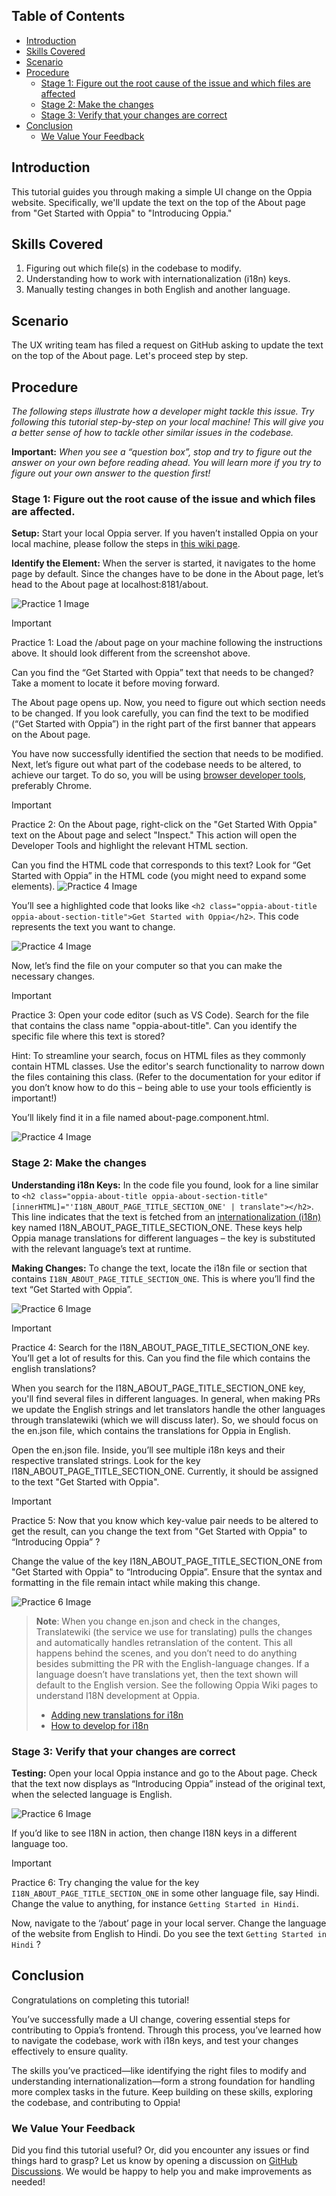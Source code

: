 ## Table of Contents
- [Introduction](#introduction)
- [Skills Covered](#skills-covered)
- [Scenario](#scenario)
- [Procedure](#procedure)
  - [Stage 1: Figure out the root cause of the issue and which files are affected](#stage-1-figure-out-the-root-cause-of-the-issue-and-which-files-are-affected)
  - [Stage 2: Make the changes](#stage-2-make-the-changes)
  - [Stage 3: Verify that your changes are correct](#stage-3-verify-that-your-changes-are-correct)
- [Conclusion](#conclusion)
  - [We Value Your Feedback](#we-value-your-feedback)

## Introduction

This tutorial guides you through making a simple UI change on the Oppia website. Specifically, we'll update the text on the top of the About page from "Get Started with Oppia" to "Introducing Oppia."

## Skills Covered

1. Figuring out which file(s) in the codebase to modify.
2. Understanding how to work with internationalization (i18n) keys.
3. Manually testing changes in both English and another language.

## Scenario

The UX writing team has filed a request on GitHub asking to update the text on the top of the About page. Let's proceed step by step.

## Procedure

*The following steps illustrate how a developer might tackle this issue. Try following this tutorial step-by-step on your local machine! This will give you a better sense of how to tackle other similar issues in the codebase.*

**Important:**
*When you see a “question box”, stop and try to figure out the answer on your own before reading ahead. You will learn more if you try to figure out your own answer to the question first!*

### Stage 1: Figure out the root cause of the issue and which files are affected.

**Setup:**
Start your local Oppia server. If you haven’t installed Oppia on your local machine, please follow the steps in [this wiki page](https://github.com/oppia/oppia/wiki/Installing-Oppia).

**Identify the Element:**
When the server is started, it navigates to the home page by default. Since the changes have to be done in the About page, let’s head to the About page at localhost:8181/about.

<img src="images/tutorial-1/HomePage.png" alt="Practice 1 Image">

> [!IMPORTANT]
> Practice 1:
> Load the /about page on your machine following the instructions above. It should look different from the screenshot above.
>
> Can you find the “Get Started with Oppia” text that needs to be changed? Take a moment to locate it before moving forward.

The About page opens up. Now, you need to figure out which section needs to be changed. If you look carefully, you can find the text to be modified (“Get Started with Oppia”) in the right part of the first banner that appears on the About page. 


You have now successfully identified the section that needs to be modified. Next, let’s figure out what part of the codebase needs to be altered, to achieve our target. To do so, you will be using [browser developer tools](https://developer.mozilla.org/en-US/docs/Learn/Common_questions/Tools_and_setup/What_are_browser_developer_tools), preferably Chrome.

> [!IMPORTANT]
> Practice 2:
> On the About page, right-click on the "Get Started With Oppia" text on the About page and select "Inspect." This action will open the Developer Tools and highlight the relevant HTML section.
>
> Can you find the HTML code that corresponds to this text? Look for “Get Started with Oppia” in the HTML code (you might need to expand some elements).
> <img src="images/tutorial-1/devConsole.png" alt="Practice 4 Image">

You’ll see a highlighted code that looks like `<h2 class="oppia-about-title oppia-about-section-title">Get Started with Oppia</h2>`. This code represents the text you want to change.

<img src="images/tutorial-1/devConsoleCropped.png" alt="Practice 4 Image">

Now, let’s find the file on your computer so that you can make the necessary changes.

> [!IMPORTANT]
> Practice 3:
> Open your code editor (such as VS Code). Search for the file that contains the class name "oppia-about-title". Can you identify the specific file where this text is stored?
>
> Hint: To streamline your search, focus on HTML files as they commonly contain HTML classes. Use the editor's search functionality to narrow down the files containing this class. (Refer to the documentation for your editor if you don’t know how to do this – being able to use your tools efficiently is important!)

You’ll likely find it in a file named about-page.component.html.

<img src="images/tutorial-1/searchVsCode.png" alt="Practice 4 Image">

### Stage 2: Make the changes

**Understanding i18n Keys:**
In the code file you found, look for a line similar to `<h2 class="oppia-about-title oppia-about-section-title" [innerHTML]="'I18N_ABOUT_PAGE_TITLE_SECTION_ONE' | translate"></h2>`. This line indicates that the text is fetched from an [internationalization (i18n)](https://angular.io/guide/i18n-overview) key named I18N_ABOUT_PAGE_TITLE_SECTION_ONE. These keys help Oppia manage translations for different languages – the key is substituted with the relevant language’s text at runtime.

**Making Changes:**
To change the text, locate the i18n file or section that contains `I18N_ABOUT_PAGE_TITLE_SECTION_ONE`. This is where you’ll find the text “Get Started with Oppia”.

<img src="images/tutorial-1/searchI18nKey.png" alt="Practice 6 Image">

> [!IMPORTANT]
> Practice 4:
> Search for the I18N_ABOUT_PAGE_TITLE_SECTION_ONE key. You’ll get a lot of results for this. Can you find the file which contains the english translations?

When you search for the I18N_ABOUT_PAGE_TITLE_SECTION_ONE key, you'll find several files in different languages. In general, when making PRs we update the English strings and let translators handle the other languages through translatewiki (which we will discuss later). So, we should focus on the en.json file, which contains the translations for Oppia in English.

Open the en.json file. Inside, you’ll see multiple i18n keys and their respective translated strings. Look for the key I18N_ABOUT_PAGE_TITLE_SECTION_ONE. Currently, it should be assigned to the text "Get Started with Oppia".

> [!IMPORTANT]
> Practice 5:
> Now that you know which key-value pair needs to be altered to get the result, can you change the text from "Get Started with Oppia" to “Introducing Oppia” ?

Change the value of the key I18N_ABOUT_PAGE_TITLE_SECTION_ONE from "Get Started with Oppia" to “Introducing Oppia”. Ensure that the syntax and formatting in the file remain intact while making this change. 

<img src="images/tutorial-1/finalChangesInVsCode.png" alt="Practice 6 Image">

> **Note**: When you change en.json and check in the changes, Translatewiki (the service we use for translating) pulls the changes and automatically handles retranslation of the content. This all happens behind the scenes, and you don’t need to do anything besides submitting the PR with the English-language changes. If a language doesn’t have translations yet, then the text shown will default to the English version. See the following Oppia Wiki pages to understand I18N development at Oppia.
> - [Adding new translations for i18n](https://github.com/oppia/oppia/wiki/Adding-new-translations-for-i18n#contributing-translations-to-oppia)
> - [How to develop for i18n](https://github.com/oppia/oppia/wiki/How-to-develop-for-i18n)

### Stage 3: Verify that your changes are correct

**Testing:**
Open your local Oppia instance and go to the About page. Check that the text now displays as “Introducing Oppia” instead of the original text, when the selected language is English.

<img src="images/tutorial-1/finalChangesAboutPage.png" alt="Practice 6 Image">

If you’d like to see I18N in action, then change I18N keys in a different language too.

> [!IMPORTANT]
> Practice 6:
> Try changing the value for the key ` I18N_ABOUT_PAGE_TITLE_SECTION_ONE` in some other language file, say Hindi.
> Change the value to anything, for instance `Getting Started in Hindi`.
>
> Now, navigate to the ‘/about’ page in your local server. Change the language of the website from English to 
> Hindi.  Do you see the text `Getting Started in Hindi` ?

## Conclusion

Congratulations on completing this tutorial!

You’ve successfully made a UI change, covering essential steps for contributing to Oppia’s frontend. Through this process, you’ve learned how to navigate the codebase, work with i18n keys, and test your changes effectively to ensure quality.

The skills you’ve practiced—like identifying the right files to modify and understanding internationalization—form a strong foundation for handling more complex tasks in the future. Keep building on these skills, exploring the codebase, and contributing to Oppia!

### We Value Your Feedback

Did you find this tutorial useful? Or, did you encounter any issues or find things hard to grasp? Let us know by opening a discussion on [GitHub Discussions](https://github.com/oppia/oppia/discussions/new?category=tutorial-feedback). We would be happy to help you and make improvements as needed!
